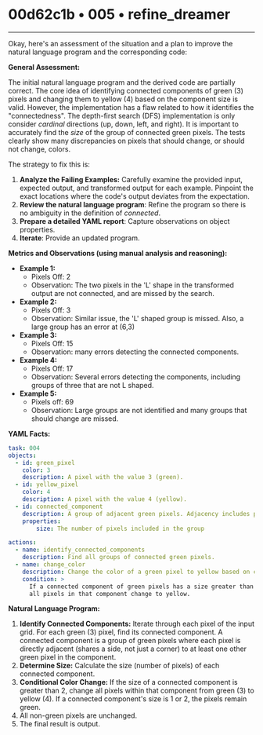 # 00d62c1b • 005 • refine_dreamer

---
Okay, here's an assessment of the situation and a plan to improve the natural language program and the corresponding code:

**General Assessment:**

The initial natural language program and the derived code are partially correct. The core idea of identifying connected components of green (3) pixels and changing them to yellow (4) based on the component size is valid. However, the implementation has a flaw related to how it identifies the "connectedness". The depth-first search (DFS) implementation is only consider *cardinal* directions (up, down, left, and right). It is important to accurately find the *size* of the group of connected green pixels. The tests clearly show many discrepancies on pixels that should change, or should not change, colors.

The strategy to fix this is:

1.  **Analyze the Failing Examples:** Carefully examine the provided input, expected output, and transformed output for each example. Pinpoint the exact locations where the code's output deviates from the expectation.
2.  **Review the natural language program**: Refine the program so there is no ambiguity in the definition of *connected*.
3.  **Prepare a detailed YAML report**: Capture observations on object properties.
4.  **Iterate**: Provide an updated program.

**Metrics and Observations (using manual analysis and reasoning):**

*   **Example 1:**
    *   Pixels Off: 2
    *   Observation: The two pixels in the 'L' shape in the transformed output are not connected, and are missed by the search.
*   **Example 2:**
    *   Pixels Off: 3
    *   Observation: Similar issue, the 'L' shaped group is missed. Also, a large group has an error at (6,3)
*   **Example 3:**
    *   Pixels Off: 15
    *   Observation: many errors detecting the connected components.
*   **Example 4:**
    *   Pixels Off: 17
    * Observation: Several errors detecting the components, including groups of three that are not L shaped.
*  **Example 5:**
    *    Pixels off: 69
    *   Observation: Large groups are not identified and many groups that should change are missed.

**YAML Facts:**

```yaml
task: 004
objects:
  - id: green_pixel
    color: 3
    description: A pixel with the value 3 (green).
  - id: yellow_pixel
    color: 4
    description: A pixel with the value 4 (yellow).
  - id: connected_component
    description: A group of adjacent green pixels. Adjacency includes pixels sharing a side.
    properties:
        size: The number of pixels included in the group

actions:
  - name: identify_connected_components
    description: Find all groups of connected green pixels.
  - name: change_color
    description: Change the color of a green pixel to yellow based on component size.
    condition: >
      If a connected component of green pixels has a size greater than 2,
      all pixels in that component change to yellow.
```

**Natural Language Program:**

1.  **Identify Connected Components:** Iterate through each pixel of the input grid. For each green (3) pixel, find its connected component. A connected component is a group of green pixels where each pixel is directly adjacent (shares a side, not just a corner) to at least one other green pixel in the component.
2.  **Determine Size:** Calculate the size (number of pixels) of each connected component.
3.  **Conditional Color Change:** If the size of a connected component is greater than 2, change all pixels within that component from green (3) to yellow (4). If a connected component's size is 1 or 2, the pixels remain green.
4.  All non-green pixels are unchanged.
5. The final result is output.


